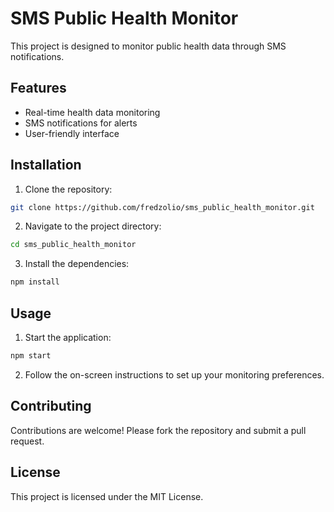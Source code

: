 # SMS Public Health Monitor

This project is designed to monitor public health data through SMS notifications.

## Features

- Real-time health data monitoring
- SMS notifications for alerts
- User-friendly interface

## Installation

1. Clone the repository:

```sh
git clone https://github.com/fredzolio/sms_public_health_monitor.git
```

2. Navigate to the project directory:

```sh
cd sms_public_health_monitor
```

3. Install the dependencies:

```sh
npm install
```

## Usage

1. Start the application:

```sh
npm start
```

2. Follow the on-screen instructions to set up your monitoring preferences.

## Contributing

Contributions are welcome! Please fork the repository and submit a pull request.

## License

This project is licensed under the MIT License.
